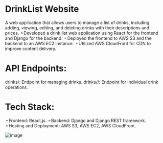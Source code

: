 # DrinkList Website
A web application that allows users to manage a list of drinks, including adding, viewing, editing, and deleting drinks with their descriptions and prices.
⚬Developed a drink list web application using React for the frontend and Django for the backend.
⚬Deployed the frontend to AWS S3 and the backend to an AWS EC2 instance.
⚬Utilized AWS CloudFront for CDN to improve content delivery.

# API Endpoints:
drinks/: Endpoint for managing drinks.
drinks/<id>/: Endpoint for individual drink operations.

# Tech Stack:
⚬Frontend: React.js.
⚬Backend: Django and Django REST framework.
⚬Hosting and Deployment: AWS S3, AWS EC2, AWS CloudFront.


![image](https://github.com/user-attachments/assets/8fc2afa8-10cc-4472-a87b-ebdd7edaf26d)

